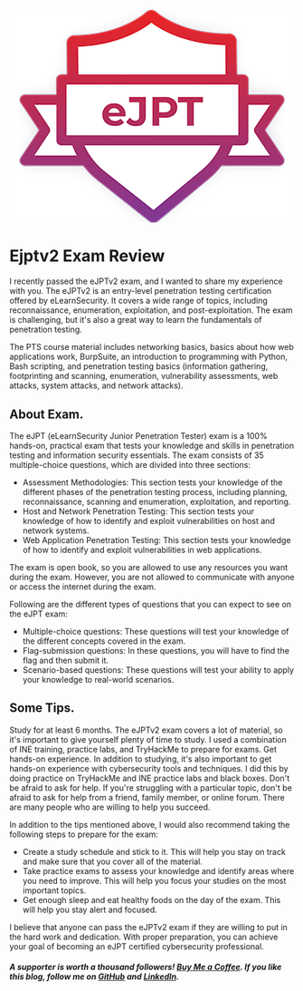 

![](../assets/ejptv2.png)

# Ejptv2 Exam Review

I recently passed the eJPTv2 exam, and I wanted to share my experience with you. The eJPTv2 is an entry-level penetration testing certification offered by eLearnSecurity. It covers a wide range of topics, including reconnaissance, enumeration, exploitation, and post-exploitation. The exam is challenging, but it's also a great way to learn the fundamentals of penetration testing.

The PTS course material includes networking basics, basics about how web applications work, BurpSuite, an introduction to programming with Python, Bash scripting, and penetration testing basics (information gathering, footprinting and scanning, enumeration, vulnerability assessments, web attacks, system attacks, and network attacks).

## About Exam.
The eJPT (eLearnSecurity Junior Penetration Tester) exam is a 100% hands-on, practical exam that tests your knowledge and skills in penetration testing and information security essentials. The exam consists of 35 multiple-choice questions, which are divided into three sections:
- Assessment Methodologies: This section tests your knowledge of the different phases of the penetration testing process, including planning, reconnaissance, scanning and enumeration, exploitation, and reporting.
- Host and Network Penetration Testing: This section tests your knowledge of how to identify and exploit vulnerabilities on host and network systems.
- Web Application Penetration Testing: This section tests your knowledge of how to identify and exploit vulnerabilities in web applications.

The exam is open book, so you are allowed to use any resources you want during the exam. However, you are not allowed to communicate with anyone or access the internet during the exam. 

Following are the different types of questions that you can expect to see on the eJPT exam:
- Multiple-choice questions: These questions will test your knowledge of the different concepts covered in the exam.
- Flag-submission questions: In these questions, you will have to find the flag and then submit it.
- Scenario-based questions: These questions will test your ability to apply your knowledge to real-world scenarios.

## Some Tips.

Study for at least 6 months. The eJPTv2 exam covers a lot of material, so it's important to give yourself plenty of time to study. I used a combination of INE training, practice labs, and TryHackMe to prepare for exams.
Get hands-on experience. In addition to studying, it's also important to get hands-on experience with cybersecurity tools and techniques. I did this by doing practice on TryHackMe and INE practice labs and black boxes.
Don't be afraid to ask for help. If you're struggling with a particular topic, don't be afraid to ask for help from a friend, family member, or online forum. There are many people who are willing to help you succeed.

In addition to the tips mentioned above, I would also recommend taking the following steps to prepare for the exam:
- Create a study schedule and stick to it. This will help you stay on track and make sure that you cover all of the material.
- Take practice exams to assess your knowledge and identify areas where you need to improve. This will help you focus your studies on the most important topics.
- Get enough sleep and eat healthy foods on the day of the exam. This will help you stay alert and focused.

I believe that anyone can pass the eJPTv2 exam if they are willing to put in the hard work and dedication. With proper preparation, you can achieve your goal of becoming an eJPT certified cybersecurity professional.

##### A supporter is worth a thousand followers! [Buy Me a Coffee](https://www.buymeacoffee.com/dx73r). If you like this blog, follow me on [GitHub](https://github.com/dx7er) and [LinkedIn](https://www.linkedin.com/in/naqvio7/). 
